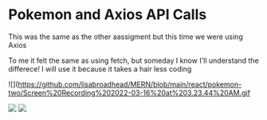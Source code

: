 # Pokemon and Axios API Calls

This was the same as the other aassigment but this time we were using Axios

To me it felt the same as using fetch, but someday I know I'll understand the differece! I will use it because it takes a hair less coding

![](https://github.com/lisabroadhead/MERN/blob/main/react/pokemon-two/Screen%20Recording%202022-03-16%20at%203.23.44%20AM.gif

![](https://github.com/lisabroadhead/MERN/blob/main/react/pokemon-two/Screen%20Shot%202022-03-16%20at%203.26.38%20AM.png)
![](https://github.com/lisabroadhead/MERN/blob/main/react/pokemon-two/Screen%20Shot%202022-03-16%20at%203.26.46%20AM.png)
